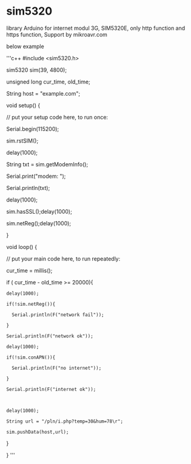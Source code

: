 # sim5320
library Arduino for internet modul 3G, SIM5320E,
only http function and https function,
Support by mikroavr.com

below example

'''c++
#include <sim5320.h>

sim5320 sim(39, 4800);

unsigned long cur_time, old_time;

String host = "example.com";



void setup() {

  // put your setup code here, to run once:

  Serial.begin(115200);

  sim.rstSIM();

  delay(1000);

  String txt = sim.getModemInfo();

  Serial.print("modem: ");

  Serial.println(txt);

  delay(1000);

  sim.hasSSL();delay(1000);

  sim.netReg();delay(1000);      

}

void loop() {

  // put your main code here, to run repeatedly:

  cur_time = millis();

  if ( cur_time - old_time >= 20000){

    delay(1000);

    if(!sim.netReg()){

      Serial.println(F("network fail"));

    }

    Serial.println(F("network ok"));

    delay(1000);

    if(!sim.conAPN()){

      Serial.println(F("no internet"));

    }

    Serial.println(F("internet ok"));

    

    delay(1000);

    String url = "/pln/i.php?temp=30&hum=78\r"; 

    sim.pushData(host,url);

  }

}
'''
